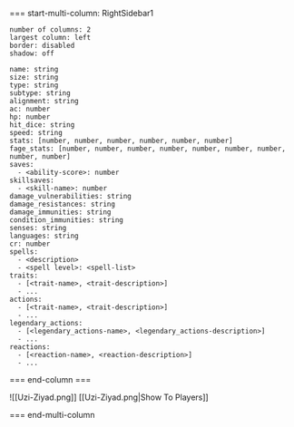 === start-multi-column: RightSidebar1
```multi-column-settings
number of columns: 2
largest column: left
border: disabled
shadow: off
```
```statblock
name: string
size: string
type: string
subtype: string
alignment: string
ac: number
hp: number
hit_dice: string
speed: string
stats: [number, number, number, number, number, number]
fage_stats: [number, number, number, number, number, number, number, number, number]
saves:
  - <ability-score>: number
skillsaves:
  - <skill-name>: number
damage_vulnerabilities: string
damage_resistances: string
damage_immunities: string
condition_immunities: string
senses: string
languages: string
cr: number
spells:
  - <description>
  - <spell level>: <spell-list>
traits:
  - [<trait-name>, <trait-description>]
  - ...
actions:
  - [<trait-name>, <trait-description>]
  - ...
legendary_actions:
  - [<legendary_actions-name>, <legendary_actions-description>]
  - ...
reactions:
  - [<reaction-name>, <reaction-description>]
  - ...
```
=== end-column ===

![[Uzi-Ziyad.png]]
[[Uzi-Ziyad.png|Show To Players]]

=== end-multi-column